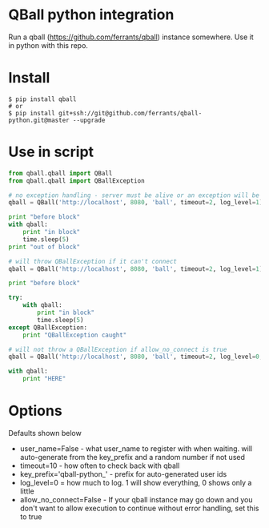 QBall python integration
========================

Run a qball (https://github.com/ferrants/qball)  instance somewhere. Use it in python with this repo.

Install
=======
```
$ pip install qball
# or
$ pip install git+ssh://git@github.com/ferrants/qball-python.git@master --upgrade
```

Use in script
=============
```python
from qball.qball import QBall
from qball.qball import QBallException

# no exception handling - server must be alive or an exception will be thrown
qball = QBall('http://localhost', 8080, 'ball', timeout=2, log_level=1)

print "before block"
with qball:
    print "in block"
    time.sleep(5)
print "out of block"

# will throw QBallException if it can't connect
qball = QBall('http://localhost', 8080, 'ball', timeout=2, log_level=1)

print "before block"

try:
    with qball:
        print "in block"
        time.sleep(5)
except QBallException:
    print "QBallException caught"

# will not throw a QBallException if allow_no_connect is true
qball = QBall('http://localhost', 8080, 'ball', timeout=2, log_level=0, allow_no_connect=True)

with qball:
    print "HERE"

```

Options
=======
Defaults shown below
- user_name=False - what user_name to register with when waiting. will auto-generate from the key_prefix and a random number if not used
- timeout=10 - how often to check back with qball
- key_prefix='qball-python_' - prefix for auto-generated user ids
- log_level=0 = how much to log. 1 will show everything, 0 shows only a little
- allow_no_connect=False - If your qball instance may go down and you don't want to allow execution to continue without error handling, set this to true


